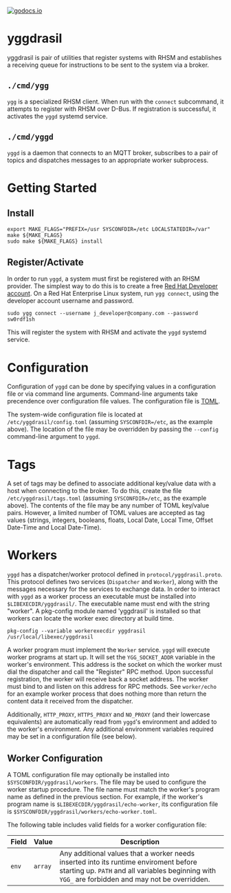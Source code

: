 [![godocs.io](https://godocs.io/github.com/RedHatInsights/yggdrasil/v1?status.svg)](https://godocs.io/github.com/RedHatInsights/yggdrasil/v1)

# yggdrasil

yggdrasil is pair of utilities that register systems with RHSM and establishes
a receiving queue for instructions to be sent to the system via a broker.

## `./cmd/ygg`

`ygg` is a specialized RHSM client. When run with the `connect` subcommand, it
attempts to register with RHSM over D-Bus. If registration is successful, it
activates the `yggd` systemd service.

## `./cmd/yggd`

`yggd` is a daemon that connects to an MQTT broker, subscribes to a pair of
topics and dispatches messages to an appropriate worker subprocess.

# Getting Started

## Install

```
export MAKE_FLAGS="PREFIX=/usr SYSCONFDIR=/etc LOCALSTATEDIR=/var"
make ${MAKE_FLAGS}
sudo make ${MAKE_FLAGS} install
```

## Register/Activate

In order to run `yggd`, a system must first be registered with an RHSM provider.
The simplest way to do this is to create a free [Red Hat Developer
account](https://developers.redhat.com/register). On a Red Hat Enterprise Linux
system, run `ygg connect`, using the developer account username and password.

```
sudo ygg connect --username j_developer@company.com --password sw0rdf1sh
```

This will register the system with RHSM and activate the `yggd` systemd service.

# Configuration

Configuration of `yggd` can be done by specifying values in a configuration file
or via command line arguments. Command-line arguments take precendence over
configuration file values. The configuration file is [TOML](https://toml.io).

The system-wide configuration file is located at `/etc/yggdrasil/config.toml` 
(assuming `SYSCONFDIR=/etc`, as the example above). The location of the file may
be overridden by passing the `--config` command-line argument to `yggd`.

# Tags

A set of tags may be defined to associate additional key/value data with a host
when connecting to the broker. To do this, create the file
`/etc/yggdrasil/tags.toml` (assuming `SYSCONFDIR=/etc`, as the example above).
The contents of the file may be any number of TOML key/value pairs. However, a
limited number of TOML values are accepted as tag values (strings, integers,
booleans, floats, Local Date, Local Time, Offset Date-Time and Local Date-Time).

# Workers

`yggd` has a dispatcher/worker protocol defined in `protocol/yggdrasil.proto`.
This protocol defines two services (`Dispatcher` and `Worker`), along with the
messages necessary for the services to exchange data. In order to interact with
`yggd` as a worker process an executable must be installed into
`$LIBEXECDIR/yggdrasil/`. The executable name must end with the string "worker".
A pkg-config module named 'yggdrasil' is installed so that workers can locate
the worker exec directory at build time.

```
pkg-config --variable workerexecdir yggdrasil
/usr/local/libexec/yggdrasil
```

A worker program must implement the `Worker` service. `yggd` will execute
worker programs at start up. It will set the `YGG_SOCKET_ADDR` variable in the
worker's environment. This address is the socket on which the worker must dial
the dispatcher and call the "Register" RPC method. Upon successful registration,
the worker will receive back a socket address. The worker must bind to and
listen on this address for RPC methods. See `worker/echo` for an example worker
process that does nothing more than return the content data it received from the
dispatcher.

Additionally, `HTTP_PROXY`, `HTTPS_PROXY` and `NO_PROXY` (and their lowercase
equivalents) are automatically read from `yggd`'s environment and added to the
worker's environment. Any additional environment variables required may be set
in a configuration file (see below).

## Worker Configuration

A TOML configuration file may optionally be installed into
`$SYSCONFDIR/yggdrasil/workers`. The file may be used to configure the worker
startup procedure. The file name must match the worker's program name as defined
in the previous section. For example, if the worker's program name is
`$LIBEXECDIR/yggdrasil/echo-worker`, its configuration file is
`$SYSCONFDIR/yggdrasil/workers/echo-worker.toml`.

The following table includes valid fields for a worker configuration file:

| **Field**  | **Value** | **Description** |
| ---------- | --------- | --------------- |
| `env`      | `array`   | Any additional values that a worker needs inserted into its runtime enviroment before starting up. `PATH` and all variables beginning with `YGG_` are forbidden and may not be overridden. |
